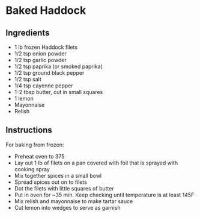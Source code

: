 # Baked Haddock

## Ingredients
- 1 lb frozen Haddock filets
- 1/2 tsp onion powder
- 1/2 tsp garlic powder
- 1/2 tsp paprika (or smoked paprika)
- 1/2 tsp ground black pepper
- 1/2 tsp salt
- 1/4 tsp cayenne pepper
- 1-2 tbsp butter, cut in small squares
- 1 lemon
- Mayonnaise
- Relish

## Instructions
For baking from frozen:
- Preheat oven to 375
- Lay out 1 lb of filets on a pan covered with foil that is sprayed with cooking spray
- Mix together spices in a small bowl
- Spread spices out on to filets
- Dot the filets with little squares of butter
- Put in oven for ~35 min.  Keep checking until temperature is at least 145F
- Mix relish and mayonnaise to make tartar sauce
- Cut lemon into wedges to serve as garnish
